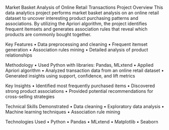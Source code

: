 Market Basket Analysis of Online Retail Transactions
Project Overview
This data analytics project performs market basket analysis on an online retail dataset to uncover interesting product purchasing patterns and associations. 
By utilizing the Apriori algorithm, the project identifies frequent itemsets and generates association rules that reveal which products are commonly bought together.

Key Features
•	Data preprocessing and cleaning
•	Frequent itemset generation
•	Association rules mining
•	Detailed analysis of product relationships

Methodology
•	Used Python with libraries: Pandas, MLxtend
•	Applied Apriori algorithm
•	Analyzed transaction data from an online retail dataset
•	Generated insights using support, confidence, and lift metrics

Key Insights
•	Identified most frequently purchased items
•	Discovered strong product associations
•	Provided potential recommendations for cross-selling strategies

Technical Skills Demonstrated
•	Data cleaning
•	Exploratory data analysis
•	Machine learning techniques
•	Association rule mining

Technologies Used
•	Python
•	Pandas
•	MLxtend
•	Matplotlib
•	Seaborn


